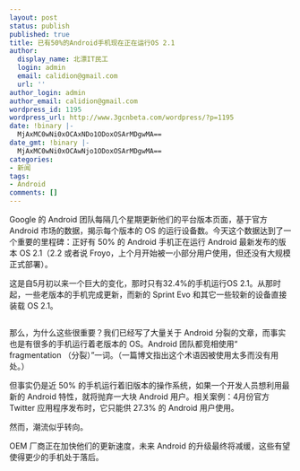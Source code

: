 ```yaml
---
layout: post
status: publish
published: true
title: 已有50%的Android手机现在正在运行OS 2.1
author:
  display_name: 北漂IT民工
  login: admin
  email: calidion@gmail.com
  url: ''
author_login: admin
author_email: calidion@gmail.com
wordpress_id: 1195
wordpress_url: http://www.3gcnbeta.com/wordpress/?p=1195
date: !binary |-
  MjAxMC0wNi0xOCAxNDo1ODoxOSArMDgwMA==
date_gmt: !binary |-
  MjAxMC0wNi0xOCAwNjo1ODoxOSArMDgwMA==
categories:
- 新闻
tags:
- Android
comments: []
---
```

<p>Google 的 Android 团队每隔几个星期更新他们的平台版本页面，基于官方 Android 市场的数据，揭示每个版本的 OS 的运行设备数。今天这个数据达到了一个重要的里程碑：正好有 50% 的 Android 手机正在运行 Android 最新发布的版本 OS 2.1（2.2 或者说 Froyo，上个月开始被一小部分用户使用，但还没有大规模正式部署）。</p>
<p>这是自5月初以来一个巨大的变化，那时只有32.4%的手机运行OS 2.1。从那时起，一些老版本的手机完成更新，而新的 Sprint Evo 和其它一些较新的设备直接装载 OS 2.1。</p>
<p><img src="http://articles.csdn.net/uploads/allimg/100618/1026425564-0.png" alt="" /></p>
<p>那么，为什么这些很重要？我们已经写了大量关于 Android 分裂的文章，而事实也是有很多的手机运行着老版本的 OS。Android 团队都竞相使用&ldquo; fragmentation （分裂）&rdquo;一词。（一篇博文指出这个术语因被使用太多而没有用处。）</p>
<p>但事实仍是近 50% 的手机运行着旧版本的操作系统，如果一个开发人员想利用最新的 Android 特性，就将抛弃一大块 Android 用户。相关案例：4月份官方 Twitter 应用程序发布时，它只能供 27.3% 的 Android 用户使用。</p>
<p>然而，潮流似乎转向。</p>
<p>OEM 厂商正在加快他们的更新速度，未来 Android 的升级最终将减缓，这些有望使得更少的手机处于落后。</p>
